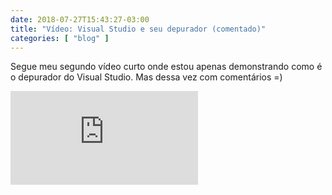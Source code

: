 ```yaml
---
date: 2018-07-27T15:43:27-03:00
title: "Vídeo: Visual Studio e seu depurador (comentado)"
categories: [ "blog" ]
---
```

Segue meu segundo vídeo curto onde estou apenas demonstrando como é o depurador do Visual Studio. Mas dessa vez com comentários =)

<div class="auto-resizable-iframe"><div><iframe frameborder="0" allowfullscreen="1" src="https://www.youtube.com/embed/Ix6NP9Bb0vI"></iframe></div></div>

